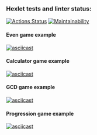 ### Hexlet tests and linter status:
[![Actions Status](https://github.com/devmartynov/java-project-lvl1/workflows/hexlet-check/badge.svg)](https://github.com/devmartynov/java-project-lvl1/actions) [![Maintainability](https://api.codeclimate.com/v1/badges/c3303d7b7cf77079da3e/maintainability)](https://codeclimate.com/github/devmartynov/java-project-lvl1/maintainability)

#### Even game example
[![asciicast](https://asciinema.org/a/izDHTpkCQE7sfH8iFWSoIv0Xv.png)](https://asciinema.org/a/izDHTpkCQE7sfH8iFWSoIv0Xv)

#### Calculator game example
[![asciicast](https://asciinema.org/a/PDf5gHLJBrjnb7yYUtZhdUUWY.png)](https://asciinema.org/a/PDf5gHLJBrjnb7yYUtZhdUUWY)

#### GCD game example
[![asciicast](https://asciinema.org/a/afRGhWgRJzu3KiPgFpsahznXk.png)](https://asciinema.org/a/afRGhWgRJzu3KiPgFpsahznXk)

#### Progression game example
[![asciicast](https://asciinema.org/a/IYQpXudMkULrxlvPOPaEK7fU2.png)](https://asciinema.org/a/IYQpXudMkULrxlvPOPaEK7fU2)